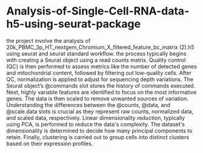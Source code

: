 # Analysis-of-Single-Cell-RNA-data-h5-using-seurat-package
the project involve the analysis of 20k_PBMC_3p_HT_nextgem_Chromium_X_filtered_feature_bc_matrix (2).h5 using seurat and  seurat standard workflow.
the process typically begins with creating a Seurat object using a read counts matrix. Quality control (QC) is then performed to assess metrics like the number of detected genes and mitochondrial content, followed by filtering out low-quality cells. After QC, normalization is applied to adjust for sequencing depth variations. The Seurat object’s @commands slot stores the history of commands executed. Next, highly variable features are identified to focus on the most informative genes. The data is then scaled to remove unwanted sources of variation. Understanding the differences between the @counts, @data, and @scale.data slots is crucial as they represent raw counts, normalized data, and scaled data, respectively. Linear dimensionality reduction, typically using PCA, is performed to reduce the data's complexity. The dataset's dimensionality is determined to decide how many principal components to retain. Finally, clustering is carried out to group cells into distinct clusters based on their expression profiles.
